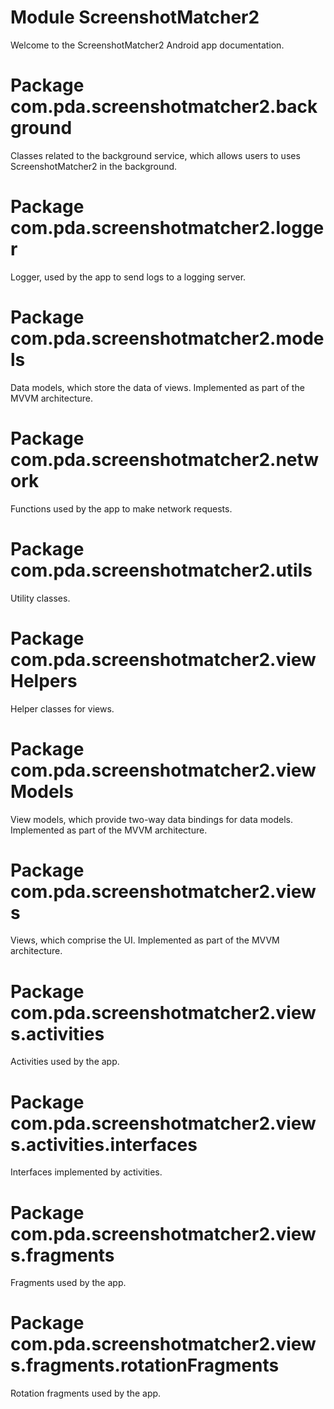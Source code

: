 # Module ScreenshotMatcher2

Welcome to the ScreenshotMatcher2 Android app documentation.

# Package com.pda.screenshotmatcher2.background

Classes related to the background service, which allows users to uses ScreenshotMatcher2 in the background.

# Package com.pda.screenshotmatcher2.logger

Logger, used by the app to send logs to a logging server.

# Package com.pda.screenshotmatcher2.models

Data models, which store the data of views. Implemented as part of the MVVM architecture.

# Package com.pda.screenshotmatcher2.network

Functions used by the app to make network requests.

# Package com.pda.screenshotmatcher2.utils

Utility classes.

# Package com.pda.screenshotmatcher2.viewHelpers

Helper classes for views.

# Package com.pda.screenshotmatcher2.viewModels

View models, which provide two-way data bindings for data models. Implemented as part of the MVVM architecture.

# Package com.pda.screenshotmatcher2.views

Views, which comprise the UI. Implemented as part of the MVVM architecture.

# Package com.pda.screenshotmatcher2.views.activities

Activities used by the app.

# Package com.pda.screenshotmatcher2.views.activities.interfaces

Interfaces implemented by activities.

# Package com.pda.screenshotmatcher2.views.fragments

Fragments used by the app.

# Package com.pda.screenshotmatcher2.views.fragments.rotationFragments

Rotation fragments used by the app.